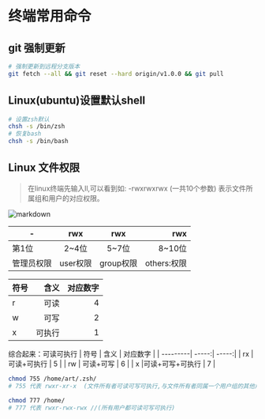 # 终端常用命令

## git 强制更新
```bash
# 强制更新到远程分支版本
git fetch --all && git reset --hard origin/v1.0.0 && git pull

```

## Linux(ubuntu)设置默认shell
```bash
# 设置zsh默认
chsh -s /bin/zsh
# 恢复bash
chsh -s /bin/bash  

```
## Linux 文件权限
> 在linux终端先输入ll,可以看到如: 
-rwxrwxrwx (一共10个参数) 表示文件所属组和用户的对应权限。

![markdown](https://gudong.im/assets/images/ll.png "linx命令")


| -             | rwx       |  rwx     |rwx         |
| --------      | :-----:    | :-----: |----:       |
| 第1位         | 2~4位     | 5~7位    | 8~10位      |
| 管理员权限    | user权限  | group权限 | others:权限 |


| 符号      | 含义   | 对应数字 |
| ---------| -----:| -----:|
| r        |    可读 |  4   |
| w        |   可写  |  2   |
| x        |  可执行 |  1   |

综合起来：可读可执行
| 符号      | 含义          | 对应数字 |
| ---------|          -----:| -----:|
| rx        |    可读+可执行 |  5    |
| rw        |   可读+可写    |  6    |
| x         |可读+可写+可执行 |  7     |

```bash
chmod 755 /home/art/.zsh/
# 755 代表 rwxr-xr-x  (文件所有者可读可写可执行,与文件所有者同属一个用户组的其他用户可读可执行,其它用户组可读可执行)

chmod 777 /home/ 
# 777 代表 rwxr-rwx-rwx //(所有用户都可读可写可执行)

```